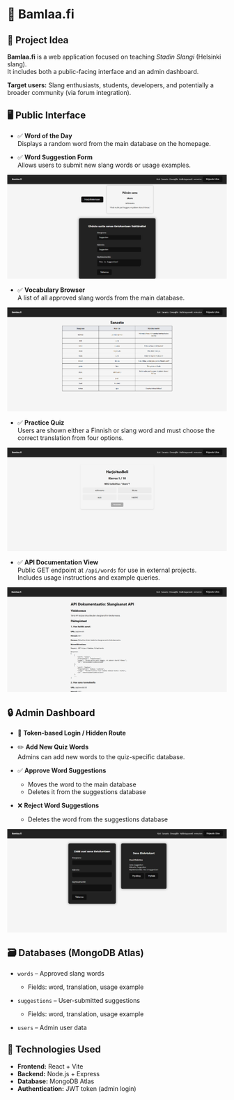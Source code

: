 # 🧠 Bamlaa.fi

## 🎯 Project Idea

**Bamlaa.fi** is a web application focused on teaching *Stadin Slangi* (Helsinki slang).  
It includes both a public-facing interface and an admin dashboard.

**Target users:** Slang enthusiasts, students, developers, and potentially a broader community (via forum integration).


## 🖥️ Public Interface

- ✅ **Word of the Day**  
  Displays a random word from the main database on the homepage.

- ✅ **Word Suggestion Form**  
  Allows users to submit new slang words or usage examples.


![alt text](https://github.com/eemuston/bamlaa_app/blob/main/frontend_bamlaa/public/home.png?raw=true)

- ✅ **Vocabulary Browser**  
  A list of all approved slang words from the main database.

![alt text](https://github.com/eemuston/bamlaa_app/blob/main/frontend_bamlaa/public/vocabulary.png?raw=true)

- ✅ **Practice Quiz**  
  Users are shown either a Finnish or slang word and must choose the correct translation from four options.

![alt text](https://github.com/eemuston/bamlaa_app/blob/main/frontend_bamlaa/public/quiz.png?raw=true)

- ✅ **API Documentation View**  
  Public GET endpoint at `/api/words` for use in external projects.  
  Includes usage instructions and example queries.

![alt text](https://github.com/eemuston/bamlaa_app/blob/main/frontend_bamlaa/public/documentation.png?raw=true)

## 🔒 Admin Dashboard

- 🔧 **Token-based Login / Hidden Route**

- ✏️ **Add New Quiz Words**  
  Admins can add new words to the quiz-specific database.

- ✅ **Approve Word Suggestions**  
  - Moves the word to the main database  
  - Deletes it from the suggestions database

- ❌ **Reject Word Suggestions**  
  - Deletes the word from the suggestions database

![alt text](https://github.com/eemuston/bamlaa_app/blob/main/frontend_bamlaa/public/dashboard.png?raw=true)

## 🗃️ Databases (MongoDB Atlas)

- `words` – Approved slang words  
  - Fields: word, translation, usage example

- `suggestions` – User-submitted suggestions  
  - Fields: word, translation, usage example

- `users` – Admin user data

## 🧱 Technologies Used

- **Frontend:** React + Vite  
- **Backend:** Node.js + Express  
- **Database:** MongoDB Atlas  
- **Authentication:** JWT token (admin login)  
